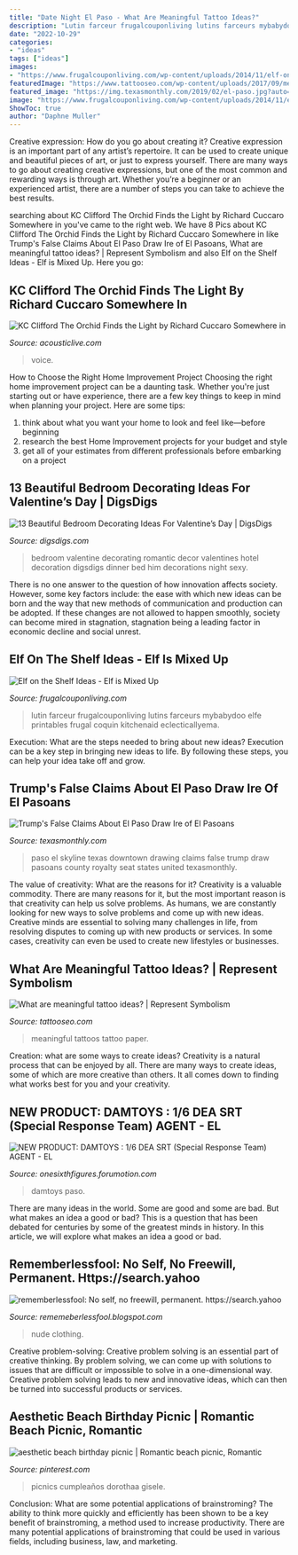 ```yaml
---
title: "Date Night El Paso - What Are Meaningful Tattoo Ideas?"
description: "Lutin farceur frugalcouponliving lutins farceurs mybabydoo elfe printables frugal coquin kitchenaid eclecticallyema"
date: "2022-10-29"
categories:
- "ideas"
tags: ["ideas"]
images:
- "https://www.frugalcouponliving.com/wp-content/uploads/2014/11/elf-on-the-shelf-ideas-mixer-frugal-coupon-living.jpg"
featuredImage: "https://www.tattooseo.com/wp-content/uploads/2017/09/meaningful-tattoos-12.jpg"
featured_image: "https://img.texasmonthly.com/2019/02/el-paso.jpg?auto=compress&amp;crop=faces&amp;fit=fit&amp;fm=jpg&amp;h=0&amp;ixlib=php-1.2.1&amp;q=45&amp;w=600"
image: "https://www.frugalcouponliving.com/wp-content/uploads/2014/11/elf-on-the-shelf-ideas-mixer-frugal-coupon-living.jpg"
ShowToc: true
author: "Daphne Muller"
---
```



Creative expression: How do you go about creating it?
Creative expression is an important part of any artist’s repertoire. It can be used to create unique and beautiful pieces of art, or just to express yourself. There are many ways to go about creating creative expressions, but one of the most common and rewarding ways is through art. Whether you’re a beginner or an experienced artist, there are a number of steps you can take to achieve the best results.

	

		
searching about KC Clifford The Orchid Finds the Light by Richard Cuccaro Somewhere in you've came to the right web. We have 8 Pics about KC Clifford The Orchid Finds the Light by Richard Cuccaro Somewhere in like Trump&#039;s False Claims About El Paso Draw Ire of El Pasoans, What are meaningful tattoo ideas? | Represent Symbolism and also Elf on the Shelf Ideas - Elf is Mixed Up. Here you go:
		
    
## KC Clifford The Orchid Finds The Light By Richard Cuccaro Somewhere In

<img loading=lazy src="https://www.acousticlive.com/March_2010_files/stepscloseup.jpg" onerror="this.onerror=null;this.src='https://tse4.mm.bing.net/th?id=OIP.RJbwsscqh3eaE_9xTxB6QAAAAA&amp;pid=15.1';" alt="KC Clifford The Orchid Finds the Light by Richard Cuccaro Somewhere in">

_Source: acousticlive.com_

>voice. 

	

How to Choose the Right Home Improvement Project
Choosing the right home improvement project can be a daunting task. Whether you're just starting out or have experience, there are a few key things to keep in mind when planning your project. Here are some tips: 
1. think about what you want your home to look and feel like—before beginning
2. research the best Home Improvement projects for your budget and style
3. get all of your estimates from different professionals before embarking on a project

    
## 13 Beautiful Bedroom Decorating Ideas For Valentine’s Day | DigsDigs

<img loading=lazy src="http://www.digsdigs.com/photos/beautiful-bedroom-interior-ideas-for-valentines-day-6.jpg" onerror="this.onerror=null;this.src='https://tse4.mm.bing.net/th?id=OIP.h-kfAx24QXDZFRWApvzFUQHaE7&amp;pid=15.1';" alt="13 Beautiful Bedroom Decorating Ideas For Valentine’s Day | DigsDigs">

_Source: digsdigs.com_

>bedroom valentine decorating romantic decor valentines hotel decoration digsdigs dinner bed him decorations night sexy. 

	

There is no one answer to the question of how innovation affects society. However, some key factors include: the ease with which new ideas can be born and the way that new methods of communication and production can be adopted. If these changes are not allowed to happen smoothly, society can become mired in stagnation, stagnation being a leading factor in economic decline and social unrest.

    
## Elf On The Shelf Ideas - Elf Is Mixed Up

<img loading=lazy src="https://www.frugalcouponliving.com/wp-content/uploads/2014/11/elf-on-the-shelf-ideas-mixer-frugal-coupon-living.jpg" onerror="this.onerror=null;this.src='https://tse3.mm.bing.net/th?id=OIP.0Mme6yxn0eVbZH59CxIGdwHaLH&amp;pid=15.1';" alt="Elf on the Shelf Ideas - Elf is Mixed Up">

_Source: frugalcouponliving.com_

>lutin farceur frugalcouponliving lutins farceurs mybabydoo elfe printables frugal coquin kitchenaid eclecticallyema. 

	

Execution: What are the steps needed to bring about new ideas?
Execution can be a key step in bringing new ideas to life. By following these steps, you can help your idea take off and grow.

    
## Trump&#039;s False Claims About El Paso Draw Ire Of El Pasoans

<img loading=lazy src="https://img.texasmonthly.com/2019/02/el-paso.jpg?auto=compress&amp;crop=faces&amp;fit=fit&amp;fm=jpg&amp;h=0&amp;ixlib=php-1.2.1&amp;q=45&amp;w=600" onerror="this.onerror=null;this.src='https://tse3.mm.bing.net/th?id=OIP.lZiPHXfg_DT56aQpYkjCvQHaEo&amp;pid=15.1';" alt="Trump&#039;s False Claims About El Paso Draw Ire of El Pasoans">

_Source: texasmonthly.com_

>paso el skyline texas downtown drawing claims false trump draw pasoans county royalty seat states united texasmonthly. 

	

The value of creativity: What are the reasons for it?
Creativity is a valuable commodity. There are many reasons for it, but the most important reason is that creativity can help us solve problems. As humans, we are constantly looking for new ways to solve problems and come up with new ideas. Creative minds are essential to solving many challenges in life, from resolving disputes to coming up with new products or services. In some cases, creativity can even be used to create new lifestyles or businesses.

    
## What Are Meaningful Tattoo Ideas? | Represent Symbolism

<img loading=lazy src="https://www.tattooseo.com/wp-content/uploads/2017/09/meaningful-tattoos-12.jpg" onerror="this.onerror=null;this.src='https://tse3.mm.bing.net/th?id=OIP.ixvwKBEnRFTVUcg24V3uWQHaJP&amp;pid=15.1';" alt="What are meaningful tattoo ideas? | Represent Symbolism">

_Source: tattooseo.com_

>meaningful tattoos tattoo paper. 

	

Creation: what are some ways to create ideas?
Creativity is a natural process that can be enjoyed by all. There are many ways to create ideas, some of which are more creative than others. It all comes down to finding what works best for you and your creativity.

    
## NEW PRODUCT: DAMTOYS : 1/6 DEA SRT (Special Response Team) AGENT - EL

<img loading=lazy src="https://i.servimg.com/u/f29/19/95/54/21/20272310.jpg" onerror="this.onerror=null;this.src='https://tse4.mm.bing.net/th?id=OIP.3-mJSHF9e0XfhXrzvS58-wHaKO&amp;pid=15.1';" alt="NEW PRODUCT: DAMTOYS : 1/6 DEA SRT (Special Response Team) AGENT - EL">

_Source: onesixthfigures.forumotion.com_

>damtoys paso. 

	

There are many ideas in the world. Some are good and some are bad. But what makes an idea a good or bad? This is a question that has been debated for centuries by some of the greatest minds in history. In this article, we will explore what makes an idea a good or bad.

    
## Rememberlessfool: No Self, No Freewill, Permanent. Https://search.yahoo

<img loading=lazy src="https://staticdelivery.nexusmods.com/mods/2531/images/thumbnails/325/325-1539420900-1768265772.jpeg" onerror="this.onerror=null;this.src='https://tse2.mm.bing.net/th?id=OIP.YH_WODHr3_eruJ9DkdYI8QAAAA&amp;pid=15.1';" alt="rememberlessfool: No self, no freewill, permanent. https://search.yahoo">

_Source: rememeberlessfool.blogspot.com_

>nude clothing. 

	

Creative problem-solving:
Creative problem solving is an essential part of creative thinking. By problem solving, we can come up with solutions to issues that are difficult or impossible to solve in a one-dimensional way. Creative problem solving leads to new and innovative ideas, which can then be turned into successful products or services.

    
## Aesthetic Beach Birthday Picnic | Romantic Beach Picnic, Romantic

<img loading=lazy src="https://i.pinimg.com/736x/17/d0/6a/17d06ac69e0d0d276718a53f9d80e4d5.jpg" onerror="this.onerror=null;this.src='https://tse2.mm.bing.net/th?id=OIP.nRElIX6gEA6vwlU9YI_kdgHaLF&amp;pid=15.1';" alt="aesthetic beach birthday picnic | Romantic beach picnic, Romantic">

_Source: pinterest.com_

>picnics cumpleaños dorothaa gisele. 

	

Conclusion: What are some potential applications of brainstroming?
The ability to think more quickly and efficiently has been shown to be a key benefit of brainstroming, a method used to increase productivity. There are many potential applications of brainstroming that could be used in various fields, including business, law, and marketing.

